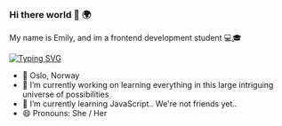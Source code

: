 ### Hi there world 👋 :earth_africa:
My name is Emily, and im a frontend development student :computer::mortar_board:

[![Typing SVG](https://readme-typing-svg.herokuapp.com?color=B678F7&lines=Work+in+progress%2C+still+learning)](https://git.io/typing-svg)


-    :round_pushpin: Oslo, Norway
- 🔭 I’m currently working on learning everything in this large intriguing universe of possibilities
- 🌱 I’m currently learning JavaScript.. We're not friends yet..
- 😄 Pronouns: She / Her

